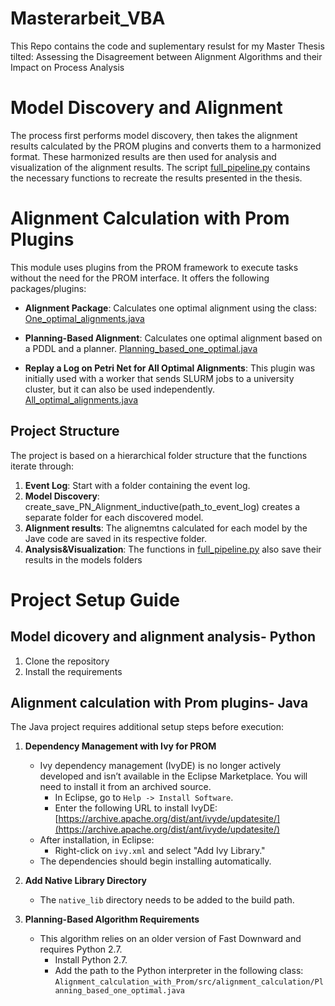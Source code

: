 # Masterarbeit_VBA
This Repo contains the code and suplementary resulst for my Master Thesis tilted: Assessing the Disagreement between Alignment Algorithms and their Impact on Process Analysis

# Model Discovery and Alignment

The process first performs model discovery, then takes the alignment results calculated by the PROM plugins and converts them to a harmonized format. These harmonized results are then used for analysis and visualization of the alignment results. The script [full_pipeline.py](./Model_discovery_and_Alignment_analysis/full_pipeline.py) contains the necessary functions to recreate the results presented in the thesis.

# Alignment Calculation with Prom Plugins

This module uses plugins from the PROM framework to execute tasks without the need for the PROM interface. It offers the following packages/plugins:

- **Alignment Package**: Calculates one optimal alignment using the class:
  [One_optimal_alignments.java](./Alignment_calculation_with_Prom/src/alignment_calculation/One_optimal_alignments.java)

- **Planning-Based Alignment**: Calculates one optimal alignment based on a PDDL and a planner.
  [Planning_based_one_optimal.java](./Alignment_calculation_with_Prom/src/alignment_calculation/Planning_based_one_optimal.java)

- **Replay a Log on Petri Net for All Optimal Alignments**: This plugin was initially used with a worker that sends SLURM jobs to a university cluster, but it can also be used independently.
  [All_optimal_alignments.java](./Alignment_calculation_with_Prom/src/alignment_calculation/All_optimal_alignments.java)
  
## Project Structure

The project is based on a hierarchical folder structure that the functions iterate through:

1. **Event Log**: Start with a folder containing the event log.
2. **Model Discovery**:  create_save_PN_Alignment_inductive(path_to_event_log) creates a separate folder for each discovered model.
3. **Alignment results**: The alignemtns calculated for each model by the Jave code are saved in its respective folder.
4. **Analysis&Visualization**: The functions in [full_pipeline.py](./Model_discovery_and_Alignment_analysis/full_pipeline.py) also save their results in the models folders

# Project Setup Guide

## Model dicovery and alignment analysis- Python

1. Clone the repository
2. Install the requirements

## Alignment calculation  with Prom plugins- Java

The Java project requires additional setup steps before execution:

1. **Dependency Management with Ivy for PROM**
   - Ivy dependency management (IvyDE) is no longer actively developed and isn’t available in the Eclipse Marketplace. You will need to install it from an archived source.
     - In Eclipse, go to `Help -> Install Software`.
     - Enter the following URL to install IvyDE: [https://archive.apache.org/dist/ant/ivyde/updatesite/](https://archive.apache.org/dist/ant/ivyde/updatesite/)
   - After installation, in Eclipse:
     - Right-click on `ivy.xml` and select "Add Ivy Library."
   - The dependencies should begin installing automatically.

2. **Add Native Library Directory**
   - The `native_lib` directory needs to be added to the build path.

3. **Planning-Based Algorithm Requirements**
   - This algorithm relies on an older version of Fast Downward and requires Python 2.7.
     - Install Python 2.7.
     - Add the path to the Python interpreter in the following class:  
       `Alignment_calculation_with_Prom/src/alignment_calculation/Planning_based_one_optimal.java`
